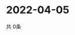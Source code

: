 # 2022-04-05
  共 0条

  <!-- BEGIN -->
  <!-- 最后更新时间Tue Apr 05 2022 17:10:48 GMT+0000 (Coordinated Universal Time) -->
  
  <!-- END -->
  
  